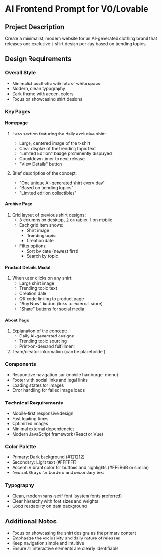 # AI Frontend Prompt for V0/Lovable

## Project Description
Create a minimalist, modern website for an AI-generated clothing brand that releases one exclusive t-shirt design per day based on trending topics.

## Design Requirements

### Overall Style
- Minimalist aesthetic with lots of white space
- Modern, clean typography
- Dark theme with accent colors
- Focus on showcasing shirt designs

### Key Pages

#### Homepage
1. Hero section featuring the daily exclusive shirt:
   - Large, centered image of the t-shirt
   - Clear display of the trending topic text
   - "Limited Edition" badge prominently displayed
   - Countdown timer to next release
   - "View Details" button

2. Brief description of the concept:
   - "One unique AI-generated shirt every day"
   - "Based on trending topics"
   - "Limited edition collectibles"

#### Archive Page
1. Grid layout of previous shirt designs:
   - 3 columns on desktop, 2 on tablet, 1 on mobile
   - Each grid item shows:
     - Shirt image
     - Trending topic
     - Creation date
   - Filter options:
     - Sort by date (newest first)
     - Search by topic

#### Product Details Modal
1. When user clicks on any shirt:
   - Large shirt image
   - Trending topic text
   - Creation date
   - QR code linking to product page
   - "Buy Now" button (links to external store)
   - "Share" buttons for social media

#### About Page
1. Explanation of the concept:
   - Daily AI-generated designs
   - Trending topic sourcing
   - Print-on-demand fulfillment
2. Team/creator information (can be placeholder)

### Components
- Responsive navigation bar (mobile hamburger menu)
- Footer with social links and legal links
- Loading states for images
- Error handling for failed image loads

### Technical Requirements
- Mobile-first responsive design
- Fast loading times
- Optimized images
- Minimal external dependencies
- Modern JavaScript framework (React or Vue)

### Color Palette
- Primary: Dark background (#121212)
- Secondary: Light text (#FFFFFF)
- Accent: Vibrant color for buttons and highlights (#FF6B6B or similar)
- Neutral: Grays for borders and secondary text

### Typography
- Clean, modern sans-serif font (system fonts preferred)
- Clear hierarchy with font sizes and weights
- Good readability on dark background

## Additional Notes
- Focus on showcasing the shirt designs as the primary content
- Emphasize the exclusivity and daily nature of releases
- Keep navigation simple and intuitive
- Ensure all interactive elements are clearly identifiable